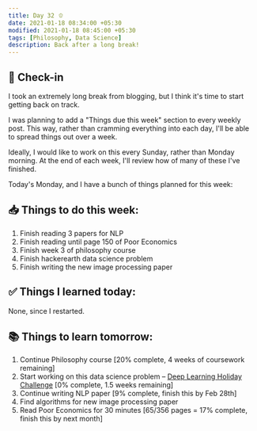 ```yaml
---
title: Day 32 🫑
date: 2021-01-18 08:34:00 +05:30
modified: 2021-01-18 08:45:00 +05:30
tags: [Philosophy, Data Science]
description: Back after a long break!
---
```


## 📩 Check-in

I took an extremely long break from blogging, but I think it's time to start getting back on track. 

I was planning to add a "Things due this week" section to every weekly post. This way, rather than cramming everything into each day, I'll be able to spread things out over a week. 

Ideally, I would like to work on this every Sunday, rather than Monday morning. At the end of each week, I'll review how of many of these I've finished.

Today's Monday, and I have a bunch of things planned for this week:

## 📥 Things to do this week:

1. Finish reading 3 papers for NLP
2. Finish reading until page 150 of Poor Economics
3. Finish week 3 of philosophy course
4. Finish hackerearth data science problem
5. Finish writing the new image processing paper

## ✅ Things I learned today:

None, since I restarted.

## 📚 Things to learn tomorrow:

1. Continue Philosophy course [20% complete, 4 weeks of coursework remaining]
2. Start working on this data science problem – <a href="https://www.hackerearth.com/challenges/competitive/hackerearth-deep-learning-challenge-holidays/problems/" rel="noopener" target="_blank">Deep Learning Holiday Challenge</a> [0% complete, 1.5 weeks remaining]
3. Continue writing NLP paper [9% complete, finish this by Feb 28th]
4. Find algorithms for new image processing paper
5. Read Poor Economics for 30 minutes [65/356 pages = 17% complete, finish this by next month]